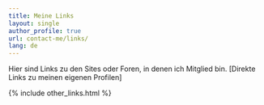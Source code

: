 ```yaml
---
title: Meine Links
layout: single
author_profile: true
url: contact-me/links/
lang: de
---
```

Hier sind Links zu den Sites oder Foren, in denen ich Mitglied bin. [Direkte Links zu meinen eigenen Profilen]

{% include other_links.html %}
